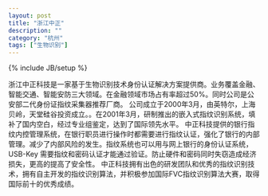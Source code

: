 ```yaml
---
layout: post
title: "浙江中正"
description: ""
category: "杭州"
tags: ["生物识别"]
---
```

{% include JB/setup %}

浙江中正科技是一家基于生物识别技术身份认证解决方案提供商。业务覆盖金融、智能交通、智能安防三大领域。在金融领域市场占有率超过50%。同时公司是公安部二代身份证指纹采集器推荐厂商。
公司成立于2000年3月，由英特尔，上海贝岭，天堂硅谷投资成立。。在2001年3月，研制推出的嵌入式指纹识别系统，填补了国内空白，经过专业组鉴定，达到了国际领先水平。
中正科技提供的银行指纹内控管理系统，在银行职员进行操作时都需要进行指纹认证，强化了银行的内部管理。减少了内部风险的发生。指纹系统也可以用与网上银行的身份认证系统，USB-Key 需要指纹和密码认证才能通过验证。防止硬件和密码同时失窃造成经济损失，更高的提高了安全性。
中正科技拥有出色的研发团队和优秀的指纹识别技术，拥有自主开发的指纹识别算法，并积极参加国际FVC指纹识别算法大赛，取得国际前十的优秀成绩。
